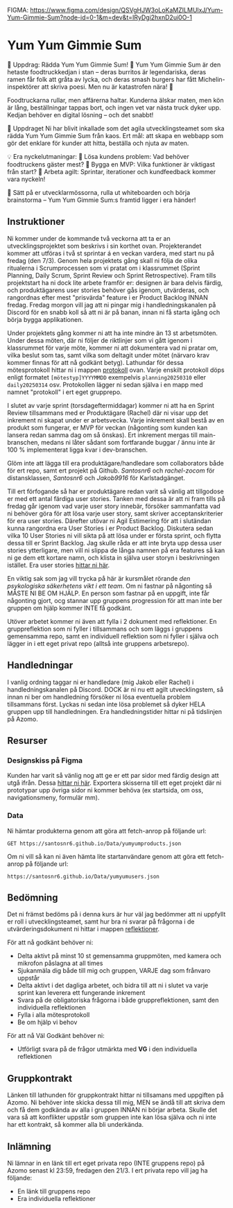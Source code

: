 FIGMA:
https://www.figma.com/design/QSVgHJW3oLoKaMZILMUlxJ/Yum-Yum-Gimmie-Sum?node-id=0-1&m=dev&t=IRyDgi2hxnD2ui0O-1

# Yum Yum Gimmie Sum

🍔 Uppdrag: Rädda Yum Yum Gimmie Sum! 🌮
Yum Yum Gimmie Sum är den hetaste foodtruckkedjan i stan – deras burritos är legendariska, deras ramen får folk att gråta av lycka, och deras smash burgers har fått Michelin-inspektörer att skriva poesi. Men nu är katastrofen nära! 🚨

Foodtruckarna rullar, men affärerna haltar. Kunderna älskar maten, men kön är lång, beställningar tappas bort, och ingen vet var nästa truck dyker upp. Kedjan behöver en digital lösning – och det snabbt!

🌟 Uppdraget
Ni har blivit inkallade som det agila utvecklingsteamet som ska rädda Yum Yum Gimmie Sum från kaos. Ert mål: att skapa en webbapp som gör det enklare för kunder att hitta, beställa och njuta av maten.

💡 Era nyckelutmaningar:
🔹 Lösa kundens problem: Vad behöver foodtruckens gäster mest?
🔹 Bygga en MVP: Vilka funktioner är viktigast från start?
🔹 Arbeta agilt: Sprintar, iterationer och kundfeedback kommer vara nyckeln!

🚀 Sätt på er utvecklarmössorna, rulla ut whiteboarden och börja brainstorma – Yum Yum Gimmie Sum:s framtid ligger i era händer!

## Instruktioner

Ni kommer under de kommande två veckorna att ta er an utvecklingsprojektet som beskrivs i sin korthet ovan. Projekterandet kommer att utföras i två st sprintar á en veckan vardera, med start nu på fredag (den 7/3). Genom hela projektets gång skall ni följa de olika ritualerna i Scrumprocessen som vi pratat om i klassrummet (Sprint Planning, Daily Scrum, Sprint Review och Sprint Retrospective). Fram tills projektstart ha ni dock lite arbete framför er: designen är bara delvis färdig, och produktägarens user stories behöver gås igenom, utvärderas, och rangordnas efter mest "prisvärda" feature i er Product Backlog INNAN fredag. Fredag morgon vill jag att ni pingar mig i handledningskanalen på Discord för en snabb koll så att ni är på banan, innan ni få starta igång och börja bygga applikationen.

Under projektets gång kommer ni att ha inte mindre än 13 st arbetsmöten. Under dessa möten, där ni följer de riktlinjer som vi gått igenom i klassrummet för varje möte, kommer ni att dokumentera vad ni pratar om, vilka beslut som tas, samt vilka som deltagit under mötet (närvaro krav kommer finnas för att nå godkänt betyg). Lathundar för dessa mötesprotokoll hittar ni i mappen [protokoll]('./protokoll) ovan. Varje enskilt protokoll döps enligt formatet `[mötestyp]YYYYMMDD` exempelvis `planning20250310` eller `daily20250314` osv. Protokollen lägger ni sedan själva i en mapp med namnet "protokoll" i ert eget grupprepo.

I slutet av varje sprint (torsdageftermiddagar) kommer ni att ha en Sprint Review tillsammans med er Produktägare (Rachel) där ni visar upp det inkrement ni skapat under er arbetsvecka. Varje inkrement skall bestå av en produkt som fungerar, er MVP för veckan (någonting som kunden kan lansera redan samma dag om så önskas). Ert inkrement mergas till main-branschen, medans ni låter sådant som fortfarande buggar / ännu inte är 100 % implementerat ligga kvar i dev-branschen.

Glöm inte att lägga till era produktägare/handledare som collaborators både för ert repo, samt ert projekt på Github. *Santosnr6* och *rachel-zocom* för distansklassen, *Santosnr6* och *Jakob9916* för Karlstadgänget.

Till ert förfogande så har er produktägare redan varit så vänlig att tillgodose er med ett antal färdiga user stories. Tanken med dessa är att ni fram tills på fredag går igenom vad varje user story innebär, försöker sammanfatta vad ni behöver göra för att lösa varje user story, samt skriver acceptanskriterier för era user stories. Därefter utövar ni Agil Estimering för att i slutändan kunna rangordna era User Stories i er Product Backlog. Diskutera sedan vilka 10 User Stories ni vill sikta på att lösa under er första sprint, och flytta dessa till er Sprint Backlog. Jag skulle råda er att inte bryta upp dessa user stories ytterligare, men vill ni slippa de långa namnen på era features så kan ni ge dem ett kortare namn, och klista in själva user storyn i beskrivningen istället. Era user stories [hittar ni här](https://github.com/users/Santosnr6/projects/25/views/1).

En viktig sak som jag vill trycka på här är kursmålet rörande *den psykologiska säkerhetens vikt i ett team*. Om ni fastnar på någonting så MÅSTE NI BE OM HJÄLP. En person som fastnar på en uppgift, inte får någonting gjort, ocg stannar upp gruppens progression för att man inte ber gruppen om hjälp kommer INTE få godkänt.

Utöver arbetet kommer ni även att fylla i 2 dokument med reflektioner. En gruppreflektion som ni fyller i tillsammans och som läggs i gruppens gemensamma repo, samt en individuell reflektion som ni fyller i själva och lägger in i ett eget privat repo (alltså inte gruppens arbetsrepo).

## Handledningar

I vanlig ordning taggar ni er handledare (mig Jakob eller Rachel) i handledningskanalen på Discord. DOCK är ni nu ett agilt utvecklingstem, så innan ni ber om handledning försöker ni lösa eventuella problem tillsammans först. Lyckas ni sedan inte lösa problemet så dyker HELA gruppen upp till handledningen. Era handledningstider hittar ni på tidslinjen på Azomo.

## Resurser

### Designskiss på Figma

Kunden har varit så vänlig nog att ge er ett par sidor med färdig design att utgå ifrån. Dessa [hittar ni här](https://www.figma.com/design/RdHOwEzElFGXdDUcDp0nkY/Yum-Yum-Gimme-sum---frontend?node-id=0-1&t=qCz0jAlnUKeHUIoG-1). Exportera skisserna till ett eget projekt där ni prototypar upp övriga sidor ni kommer behöva (ex startsida, om oss, navigationsmeny, formulär mm).

### Data

Ni hämtar produkterna genom att göra att fetch-anrop på följande url:

```
GET https://santosnr6.github.io/Data/yumyumproducts.json
```

Om ni vill så kan ni även hämta lite startanvändare genom att göra ett fetch-anrop på följande url:

```
https://santosnr6.github.io/Data/yumyumusers.json
```

## Bedömning

Det ni främst bedöms på i denna kurs är hur väl jag bedömmer att ni uppfyllt er roll i utvecklingsteamet, samt hur bra ni svarar på frågorna i de utvärderingsdokument ni hittar i mappen [reflektioner]('./reflektioner).

För att nå godkänt behöver ni:

* Delta aktivt på minst 10 st gemensamma gruppmöten, med kamera och mikrofon påslagna at all times
* Sjukanmäla dig både till mig och gruppen, VARJE dag som frånvaro uppstår
* Delta aktivt i det dagliga arbetet, och bidra till att ni i slutet va varje sprint kan leverera ett fungerande inkrement
* Svara på de obligatoriska frågorna i både gruppreflektionen, samt den individuella reflektionen
* Fylla i alla mötesprotokoll
* Be om hjälp vi behov

För att nå Väl Godkänt behöver ni:

* Utförligt svara på de frågor utmärkta med **VG** i den individuella reflektionen

## Gruppkontrakt

Länken till lathunden för gruppkontrakt hittar ni tillsamans med uppgiften på Azomo. Ni behöver inte skicka dessa till mig, MEN se ändå till att skriva dem och få dem godkända av alla i gruppen INNAN ni börjar arbeta. Skulle det vara så att konflikter uppstår som gruppen inte kan lösa själva och ni inte har ett kontrakt, så kommer alla bli underkända.

## Inlämning

Ni lämnar in en länk till ert eget privata repo (INTE gruppens repo) på Azomo senast kl 23:59, fredagen den 21/3. 
I ert privata repo vill jag ha följande:

* En länk till gruppens repo
* Era individuella reflektioner
